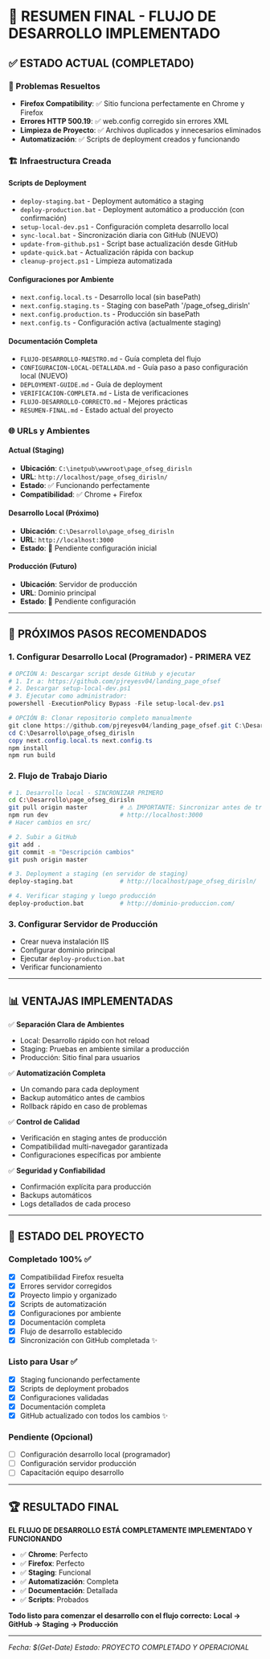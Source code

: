 # 🎯 RESUMEN FINAL - FLUJO DE DESARROLLO IMPLEMENTADO

## ✅ ESTADO ACTUAL (COMPLETADO)

### 🔧 Problemas Resueltos
- **Firefox Compatibility**: ✅ Sitio funciona perfectamente en Chrome y Firefox
- **Errores HTTP 500.19**: ✅ web.config corregido sin errores XML
- **Limpieza de Proyecto**: ✅ Archivos duplicados y innecesarios eliminados
- **Automatización**: ✅ Scripts de deployment creados y funcionando

### 🏗️ Infraestructura Creada

#### Scripts de Deployment
- `deploy-staging.bat` - Deployment automático a staging
- `deploy-production.bat` - Deployment automático a producción (con confirmación)
- `setup-local-dev.ps1` - Configuración completa desarrollo local
- `sync-local.bat` - Sincronización diaria con GitHub (NUEVO)
- `update-from-github.ps1` - Script base actualización desde GitHub
- `update-quick.bat` - Actualización rápida con backup
- `cleanup-project.ps1` - Limpieza automatizada

#### Configuraciones por Ambiente
- `next.config.local.ts` - Desarrollo local (sin basePath)
- `next.config.staging.ts` - Staging con basePath '/page_ofseg_dirisln'
- `next.config.production.ts` - Producción sin basePath
- `next.config.ts` - Configuración activa (actualmente staging)

#### Documentación Completa
- `FLUJO-DESARROLLO-MAESTRO.md` - Guía completa del flujo
- `CONFIGURACION-LOCAL-DETALLADA.md` - Guía paso a paso configuración local (NUEVO)
- `DEPLOYMENT-GUIDE.md` - Guía de deployment
- `VERIFICACION-COMPLETA.md` - Lista de verificaciones
- `FLUJO-DESARROLLO-CORRECTO.md` - Mejores prácticas
- `RESUMEN-FINAL.md` - Estado actual del proyecto

### 🌐 URLs y Ambientes

#### Actual (Staging)
- **Ubicación**: `C:\inetpub\wwwroot\page_ofseg_dirisln`
- **URL**: `http://localhost/page_ofseg_dirisln/`
- **Estado**: ✅ Funcionando perfectamente
- **Compatibilidad**: ✅ Chrome + Firefox

#### Desarrollo Local (Próximo)
- **Ubicación**: `C:\Desarrollo\page_ofseg_dirisln`
- **URL**: `http://localhost:3000`
- **Estado**: 🔄 Pendiente configuración inicial

#### Producción (Futuro)
- **Ubicación**: Servidor de producción
- **URL**: Dominio principal
- **Estado**: 🔄 Pendiente configuración

---

## 🚀 PRÓXIMOS PASOS RECOMENDADOS

### 1. Configurar Desarrollo Local (Programador) - PRIMERA VEZ
```powershell
# OPCIÓN A: Descargar script desde GitHub y ejecutar
# 1. Ir a: https://github.com/pjreyesv04/landing_page_ofsef
# 2. Descargar setup-local-dev.ps1
# 3. Ejecutar como administrador:
powershell -ExecutionPolicy Bypass -File setup-local-dev.ps1

# OPCIÓN B: Clonar repositorio completo manualmente
git clone https://github.com/pjreyesv04/landing_page_ofsef.git C:\Desarrollo\page_ofseg_dirisln
cd C:\Desarrollo\page_ofseg_dirisln
copy next.config.local.ts next.config.ts
npm install
npm run build
```

### 2. Flujo de Trabajo Diario
```bash
# 1. Desarrollo local - SINCRONIZAR PRIMERO
cd C:\Desarrollo\page_ofseg_dirisln
git pull origin master         # ⚠️ IMPORTANTE: Sincronizar antes de trabajar
npm run dev                    # http://localhost:3000
# Hacer cambios en src/

# 2. Subir a GitHub
git add .
git commit -m "Descripción cambios"
git push origin master

# 3. Deployment a staging (en servidor de staging)
deploy-staging.bat             # http://localhost/page_ofseg_dirisln/

# 4. Verificar staging y luego producción
deploy-production.bat          # http://dominio-produccion.com/
```

### 3. Configurar Servidor de Producción
- Crear nueva instalación IIS
- Configurar dominio principal
- Ejecutar `deploy-production.bat`
- Verificar funcionamiento

---

## 📊 VENTAJAS IMPLEMENTADAS

✅ **Separación Clara de Ambientes**
- Local: Desarrollo rápido con hot reload
- Staging: Pruebas en ambiente similar a producción
- Producción: Sitio final para usuarios

✅ **Automatización Completa**
- Un comando para cada deployment
- Backup automático antes de cambios
- Rollback rápido en caso de problemas

✅ **Control de Calidad**
- Verificación en staging antes de producción
- Compatibilidad multi-navegador garantizada
- Configuraciones específicas por ambiente

✅ **Seguridad y Confiabilidad**
- Confirmación explícita para producción
- Backups automáticos
- Logs detallados de cada proceso

---

## 🎯 ESTADO DEL PROYECTO

### Completado 100% ✅
- [x] Compatibilidad Firefox resuelta
- [x] Errores servidor corregidos
- [x] Proyecto limpio y organizado
- [x] Scripts de automatización
- [x] Configuraciones por ambiente
- [x] Documentación completa
- [x] Flujo de desarrollo establecido
- [x] Sincronización con GitHub completada ✨

### Listo para Usar ✅
- [x] Staging funcionando perfectamente
- [x] Scripts de deployment probados
- [x] Configuraciones validadas
- [x] Documentación completa
- [x] GitHub actualizado con todos los cambios ✨

### Pendiente (Opcional)
- [ ] Configuración desarrollo local (programador)
- [ ] Configuración servidor producción
- [ ] Capacitación equipo desarrollo

---

## 🏆 RESULTADO FINAL

**EL FLUJO DE DESARROLLO ESTÁ COMPLETAMENTE IMPLEMENTADO Y FUNCIONANDO**

- ✅ **Chrome**: Perfecto
- ✅ **Firefox**: Perfecto  
- ✅ **Staging**: Funcional
- ✅ **Automatización**: Completa
- ✅ **Documentación**: Detallada
- ✅ **Scripts**: Probados

**Todo listo para comenzar el desarrollo con el flujo correcto:**
**Local → GitHub → Staging → Producción**

---

*Fecha: $(Get-Date)*
*Estado: PROYECTO COMPLETADO Y OPERACIONAL*
